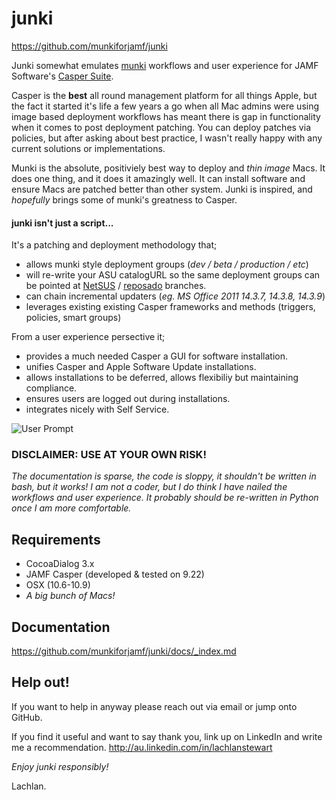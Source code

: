junki
=====

https://github.com/munkiforjamf/junki


Junki somewhat emulates [munki](https://code.google.com/p/munki/) workflows and user experience for JAMF Software's [Casper Suite](http://www.jamfsoftware.com/products/casper-suite/).  

Casper is the **best** all round management platform for all things Apple, but the fact it started it's life a few years a go when all Mac admins were using image based deployment workflows has meant there is gap in functionality when it comes to post deployment patching. You can deploy patches via policies, but after asking about best practice, I wasn't really happy with any current solutions or implementations.  

Munki is the absolute, positiviely best way to deploy and *thin image* Macs. It does one thing, and it does it amazingly well. It can install software and ensure Macs are patched better than other system. Junki is inspired, and *hopefully* brings some of munki's greatness to Casper.

#### junki isn't just a script... ####
  
It's a patching and deployment methodology that;  

* allows munki style deployment groups (*dev / beta / production / etc*)
* will re-write your ASU catalogURL so the same deployment groups can be pointed at [NetSUS](https://jamfnation.jamfsoftware.com/viewProduct.html?id=180&view=info) / [reposado](https://github.com/wdas/reposado) branches.
* can chain incremental updaters (*eg. MS Office 2011 14.3.7, 14.3.8, 14.3.9*)
* leverages existing existing Casper frameworks and methods (triggers, policies, smart groups) 

From a user experience persective it;   

* provides a much needed Casper a GUI for software installation.
* unifies Casper and Apple Software Update installations.
* allows installations to be deferred, allows flexibiliy but maintaining compliance.
* ensures users are logged out during installations.
* integrates nicely with Self Service.

![User Prompt](https://raw.githubusercontent.com/munkiforjamf/junki/master/docs/images/prompt.png)

### DISCLAIMER: USE AT YOUR OWN RISK! ###

*The documentation is sparse, the code is sloppy, it shouldn't be written in bash, but it works!
I am not a coder, but I do think I have nailed the workflows and user experience. It probably
should be re-written in Python once I am more comfortable.*



Requirements
------------
* CocoaDialog 3.x
* JAMF Casper (developed & tested on 9.22)
* OSX (10.6-10.9)
* *A big bunch of Macs!*


Documentation
-------------
     
https://github.com/munkiforjamf/junki/docs/_index.md   


Help out!
---------


If you want to help in anyway please reach out via email or jump onto GitHub.

If you find it useful and want to say thank you, link up on LinkedIn and write me a recommendation.
http://au.linkedin.com/in/lachlanstewart  


*Enjoy junki responsibly!*

Lachlan.


